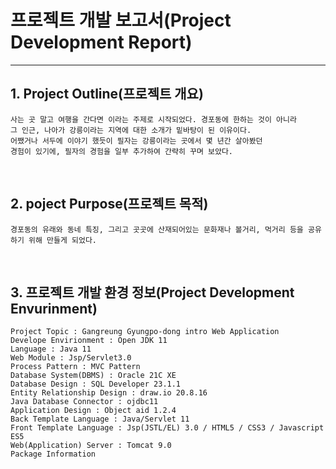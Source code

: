 # 프로젝트 개발 보고서(Project Development Report)
------------------------------------------------
## 1. Project Outline(프로젝트 개요)
    사는 곳 말고 여행을 간다면 이라는 주제로 시작되었다. 경포동에 한하는 것이 아니라 
    그 인근, 나아가 강릉이라는 지역에 대한 소개가 밑바탕이 된 이유이다.  
    어쨌거나 서두에 이야기 했듯이 필자는 강릉이라는 곳에서 몇 년간 살아봤던 
    경험이 있기에, 필자의 경험을 일부 추가하여 간략히 꾸며 보았다.

<br>

## 2. poject Purpose(프로젝트 목적)
    경포동의 유래와 동네 특징, 그리고 곳곳에 산재되어있는 문화재나 볼거리, 먹거리 등을 공유하기 위해 만들게 되었다.

<br>

## 3. 프로젝트 개발 환경 정보(Project Development Envurinment)
    Project Topic : Gangreung Gyungpo-dong intro Web Application
    Develope Envirionment : Open JDK 11
    Language : Java 11
    Web Module : Jsp/Servlet3.0
    Process Pattern : MVC Pattern
    Database System(DBMS) : Oracle 21C XE
    Database Design : SQL Developer 23.1.1
    Entity Relationship Design : draw.io 20.8.16
    Java Database Connector : ojdbc11
    Application Design : Object aid 1.2.4
    Back Template Language : Java/Servlet 11
    Front Template Language : Jsp(JSTL/EL) 3.0 / HTML5 / CSS3 / Javascript ES5
    Web(Application) Server : Tomcat 9.0
    Package Information

<br>